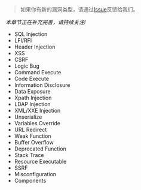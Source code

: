 > 如果你有新的漏洞类型，请通过[Issue](https://github.com/wufeifei/cobra/issues/new)反馈给我们。

_本章节正在补充完善，请持续关注!_
- SQL Injection
- LFI/RFI
- Header Injection
- XSS
- CSRF
- Logic Bug
- Command Execute
- Code Execute
- Information Disclosure
- Data Exposure
- Xpath Injection
- LDAP Injection
- XML/XXE Injection
- Unserialize
- Variables Override
- URL Redirect
- Weak Function
- Buffer Overflow
- Deprecated Function
- Stack Trace
- Resource Executable
- SSRF
- Misconfiguration
- Components